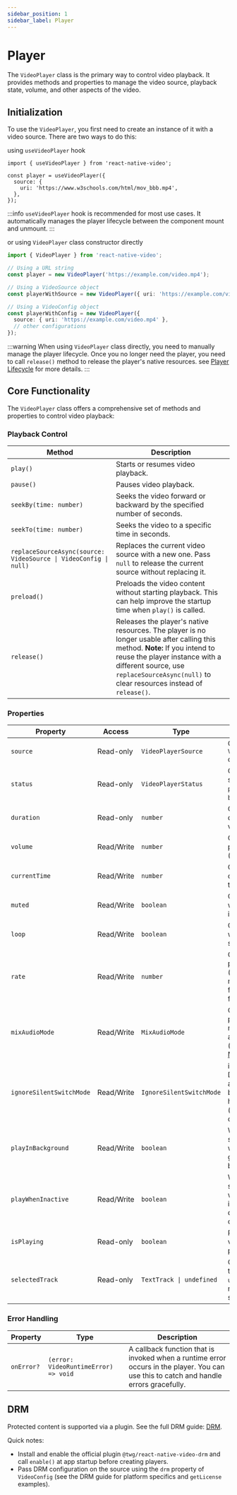 ```yaml
---
sidebar_position: 1
sidebar_label: Player
---
```


# Player

The `VideoPlayer` class is the primary way to control video playback. It provides methods and properties to manage the video source, playback state, volume, and other aspects of the video.

## Initialization

To use the `VideoPlayer`, you first need to create an instance of it with a video source. There are two ways to do this:

using `useVideoPlayer` hook
```tsx
import { useVideoPlayer } from 'react-native-video';

const player = useVideoPlayer({
  source: {
    uri: 'https://www.w3schools.com/html/mov_bbb.mp4',
  },
});
```

:::info
`useVideoPlayer` hook is recommended for most use cases. It automatically manages the player lifecycle between the component mount and unmount.
:::

or using `VideoPlayer` class constructor directly
```typescript
import { VideoPlayer } from 'react-native-video';

// Using a URL string
const player = new VideoPlayer('https://example.com/video.mp4');

// Using a VideoSource object
const playerWithSource = new VideoPlayer({ uri: 'https://example.com/video.mp4' });

// Using a VideoConfig object
const playerWithConfig = new VideoPlayer({
  source: { uri: 'https://example.com/video.mp4' },
  // other configurations
});
```

:::warning
When using `VideoPlayer` class directly, you need to manually manage the player lifecycle. Once you no longer need the player, you need to call `release()` method to release the player's native resources. see [Player Lifecycle](./player-lifecycle.md) for more details.
:::

## Core Functionality

The `VideoPlayer` class offers a comprehensive set of methods and properties to control video playback:

### Playback Control

| Method | Description |
|--------|-------------|
| `play()` | Starts or resumes video playback. |
| `pause()` | Pauses video playback. |
| `seekBy(time: number)` | Seeks the video forward or backward by the specified number of seconds. |
| `seekTo(time: number)` | Seeks the video to a specific time in seconds. |
| `replaceSourceAsync(source: VideoSource \| VideoConfig \| null)` | Replaces the current video source with a new one. Pass `null` to release the current source without replacing it. |
| `preload()` | Preloads the video content without starting playback. This can help improve the startup time when `play()` is called. |
| `release()` | Releases the player's native resources. The player is no longer usable after calling this method. **Note:** If you intend to reuse the player instance with a different source, use `replaceSourceAsync(null)` to clear resources instead of `release()`. |

### Properties

| Property | Access | Type | Description |
|----------|--------|------|-------------|
| `source` | Read-only | `VideoPlayerSource` | Gets the current `VideoPlayerSource` object. |
| `status` | Read-only | `VideoPlayerStatus` | Gets the current status (e.g., `playing`, `paused`, `buffering`). |
| `duration` | Read-only | `number` | Gets the total duration of the video in seconds. |
| `volume` | Read/Write | `number` | Gets or sets the player volume (0.0 to 1.0). |
| `currentTime` | Read/Write | `number` | Gets or sets the current playback time in seconds. |
| `muted` | Read/Write | `boolean` | Gets or sets whether the video is muted. |
| `loop` | Read/Write | `boolean` | Gets or sets whether the video should loop. |
| `rate` | Read/Write | `number` | Gets or sets the playback rate (e.g., 1.0 for normal speed, 0.5 for half speed, 2.0 for double speed). |
| `mixAudioMode` | Read/Write | `MixAudioMode` | Controls how this player's audio mixes with other audio sources (see [MixAudioMode](../api-reference/type-aliases/MixAudioMode.md)). |
| `ignoreSilentSwitchMode` | Read/Write | `IgnoreSilentSwitchMode` | iOS-only. Determines how audio should behave when the hardware mute (silent) switch is on. |
| `playInBackground` | Read/Write | `boolean` | Whether playback should continue when the app goes to the background. |
| `playWhenInactive` | Read/Write | `boolean` | Whether playback should continue when the app is inactive (e.g., during a phone call). |
| `isPlaying` | Read-only | `boolean` | Returns `true` if the video is currently playing. |
| `selectedTrack` | Read-only | `TextTrack \| undefined` | Currently selected text track, or `undefined` when no track is selected. |

### Error Handling

| Property | Type | Description |
|----------|------|-------------|
| `onError?` | `(error: VideoRuntimeError) => void` | A callback function that is invoked when a runtime error occurs in the player. You can use this to catch and handle errors gracefully. |

## DRM

Protected content is supported via a plugin. See the full DRM guide: [DRM](./drm.md).

Quick notes:
- Install and enable the official plugin `@twg/react-native-video-drm` and call `enable()` at app startup before creating players.
- Pass DRM configuration on the source using the `drm` property of `VideoConfig` (see the DRM guide for platform specifics and `getLicense` examples).